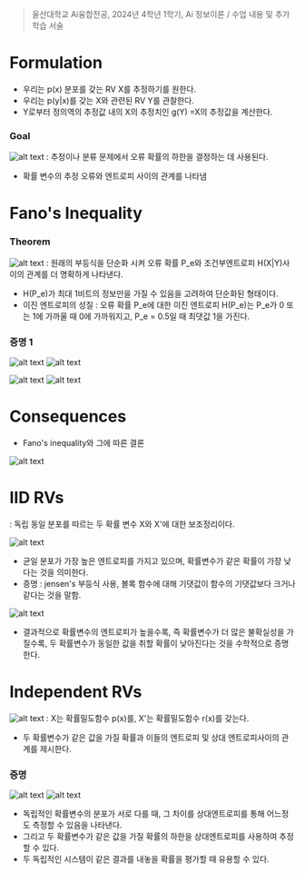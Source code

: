 > 울산대학교 Ai융합전공, 2024년 4학년 1학기, Ai 정보이론 / 수업 내용 및 추가 학습 서술

# Formulation

- 우리는 p(x) 분포를 갖는 RV X를 추정하기를 원한다.
- 우리는 p(y|x)를 갖는 X와 관련된 RV Y를 관찰한다.
- Y로부터 정의역의 추정값 내의 X의 추정치인 g(Y) =X의 추정값을 계산한다.

### Goal

![alt text](<Information Theory Attached file/Pasted image 20240407214355.png>)
: 추정이나 분류 문제에서 오류 확률의 하한을 결정하는 데 사용된다.

- 확률 변수의 추정 오류와 엔트로피 사이의 관계를 나타냄

# Fano's Inequality

### Theorem

![alt text](<Information Theory Attached file/Pasted image 20240407214526.png>)
: 원래의 부등식을 단순화 시켜 오류 확률 P_e와 조건부엔트로피 H(X|Y)사이의 관계를 더 명확하게 나타낸다.

- H(P_e)가 최대 1비트의 정보만을 가질 수 있음을 고려하여 단순화된 형태이다.
- 이진 엔트로피의 성질 : 오류 확률 P_e에 대한 이진 엔트로피 H(P_e)는 P_e가 0 또는 1에 가까울 때 0에 가까워지고, P_e = 0.5일 때 최댓값 1을 가진다.

### 증명 1

![alt text](<Information Theory Attached file/Pasted image 20240414215641.png>)
![alt text](<Information Theory Attached file/Pasted image 20240414215937.png>)

![alt text](<Information Theory Attached file/Pasted image 20240414215951.png>)
![alt text](<Information Theory Attached file/Pasted image 20240414220002.png>)

# Consequences

- Fano's inequality와 그에 따른 결론

![alt text](<Information Theory Attached file/Pasted image 20240414220226.png>)

# IID RVs

: 독립 동일 분포를 따르는 두 확률 변수 X와 X'에 대한 보조정리이다.

![alt text](<Information Theory Attached file/Pasted image 20240414220345.png>)

- 균일 분포가 가장 높은 엔트로피를 가지고 있으며, 확률변수가 같은 확률이 가장 낮다는 것을 의미한다.
- 증명 : jensen's 부등식 사용, 볼록 함수에 대해 기댓값이 함수의 기댓값보다 크거나 같다는 것을 말함.

![alt text](<Information Theory Attached file/Pasted image 20240414220543.png>)

- 결과적으로 확률변수의 엔트로피가 높을수록, 즉 확률변수가 더 많은 불확실성을 가질수록, 두 확률변수가 동일한 값을 취할 확률이 낮아진다는 것을 수학적으로 증명한다.

# Independent RVs

![alt text](<Information Theory Attached file/Pasted image 20240414220932.png>)
: X는 확률밀도함수 p(x)를, X'는 확률밀도함수 r(x)를 갖는다.

- 두 확률변수가 같은 값을 가질 확률과 이들의 엔트로피 및 상대 엔트로피사이의 관계를 제시한다.

### 증명

![alt text](<Information Theory Attached file/Pasted image 20240414221128.png>)
![alt text](<Information Theory Attached file/Pasted image 20240414221133.png>)

- 독립적인 확률변수의 분포가 서로 다를 때, 그 차이를 상대엔트로피를 통해 어느정도 측정할 수 있음을 나타낸다.
- 그리고 두 확률변수가 같은 값을 가질 확률의 하한을 상대엔트로피를 사용하여 추정할 수 있다.
- 두 독립적인 시스템이 같은 결과를 내놓을 확률을 평가할 때 유용할 수 있다.
